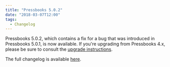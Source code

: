```yaml
---
title: "Pressbooks 5.0.2"
date: "2018-03-07T12:00"
tags:
  - Changelog
---
```


Pressbooks 5.0.2, which contains a fix for a bug that was introduced in Pressbooks 5.0.1,
is now available. If you're upgrading from Pressbooks 4.x, please be sure to consult the
[upgrade instructions](/docs/upgrading/#upgrading-to-pressbooks-5-x).

The full changelog is available
[here](/docs/changelog/pressbooks/#5-0-2).
